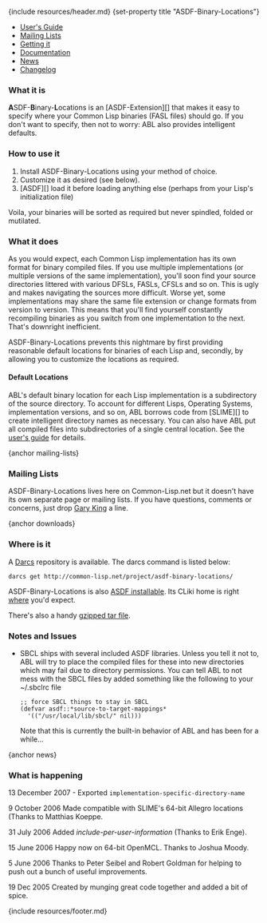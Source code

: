{include resources/header.md}
{set-property title "ASDF-Binary-Locations"}

<div class="contents">
<div class="system-links">

  * [User's Guide][ug]
  * [Mailing Lists][3]
  * [Getting it][4]
  * [Documentation][5]
  * [News][6]
  * [Changelog][7]

   [3]: #mailing-lists
   [4]: #downloads
   [5]: documentation/ (documentation link)
   [6]: #news
   [7]: changelog.html

</div>
<div class="system-description">

### What it is

**A**SDF-**B**inary-**L**ocations is an [ASDF-Extension][] that makes it easy to specify where your Common Lisp binaries (FASL files) should go. If you don't want to specify, then not to worry: ABL also provides intelligent defaults.

   [8]: http://cliki.net/asdf-extension

### How to use it

1. Install ASDF-Binary-Locations using your method of choice.
2. Customize it as desired (see below).
3. [ASDF][] load it before loading anything else (perhaps from your Lisp's initialization file)

Voila, your binaries will be sorted as required but never spindled, folded or mutilated.

### What it does

As you would expect, each Common Lisp implementation has its own format for binary compiled files. If you use multiple implementations (or multiple versions of the same implementation), you'll soon find your source directories littered with various DFSLs, FASLs, CFSLs and so on. This is ugly and makes navigating the sources more difficult. Worse yet, some implementations may share the same file extension or change formats from version to version. This means that you'll find yourself constantly recompiling binaries as you switch from one implementation to the next. That's downright inefficient.

ASDF-Binary-Locations prevents this nightmare by first providing reasonable default locations for binaries of each Lisp and, secondly, by allowing you to customize the locations as required.

#### Default Locations

ABL's default binary location for each Lisp implementation is a subdirectory of the source directory. To account for different Lisps, Operating Systems, implementation versions, and so on, ABL borrows code from [SLIME][] to create intelligent directory names as necessary. You can also have ABL put all compiled files into subdirectories of a single central location. See the [user's guide][ug] for details.

 [ug]: user-guide.html

{anchor mailing-lists}

### Mailing Lists

ASDF-Binary-Locations lives here on Common-Lisp.net but it doesn't have its own separate page or mailing lists.
If you have questions, comments or concerns, just drop [Gary King][10] a line.

   [10]: mailto:gwking@metabang.com

{anchor downloads}

### Where is it

A [Darcs][11] repository is available. The darcs command is listed below:

 [11]: http://www.darcs.net/

    darcs get http://common-lisp.net/project/asdf-binary-locations/

ASDF-Binary-Locations is also [ASDF installable][12]. Its CLiki home is right [where][13] you'd expect.

   [12]: http://www.cliki.net/asdf-install
   [13]: http://www.cliki.net/asdf-binary-locations

There's also a handy [gzipped tar file][14].

   [14]: http://common-lisp.net/project/asdf-binary-locations/asdf-binary-locations_latest.tar.gz

### Notes and Issues

  * SBCL ships with several included ASDF libraries. Unless you tell it not to, ABL will try to place the compiled files for these into new directories which may fail due to directory permissions. You can tell ABL to not mess with the SBCL files by added something like the following to your ~/.sbclrc file
    
        ;; force SBCL things to stay in SBCL
        (defvar asdf::*source-to-target-mappings*
          '(("/usr/local/lib/sbcl/" nil)))

    Note that this is currently the built-in behavior of ABL and has been for a while...

{anchor news}

### What is happening

13 December 2007 - Exported `implementation-specific-directory-name`

9 October 2006
Made compatible with SLIME's 64-bit Allegro locations (Thanks to Matthias Koeppe.

31 July 2006
Added *include-per-user-information* (Thanks to Erik Enge).

15 June 2006
Happy now on 64-bit OpenMCL. Thanks to Joshua Moody.

5 June 2006
Thanks to Peter Seibel and Robert Goldman for helping to push out a bunch of useful improvements.

19 Dec 2005
Created by munging great code together and added a bit of spice.

</div>
</div>

{include resources/footer.md}

